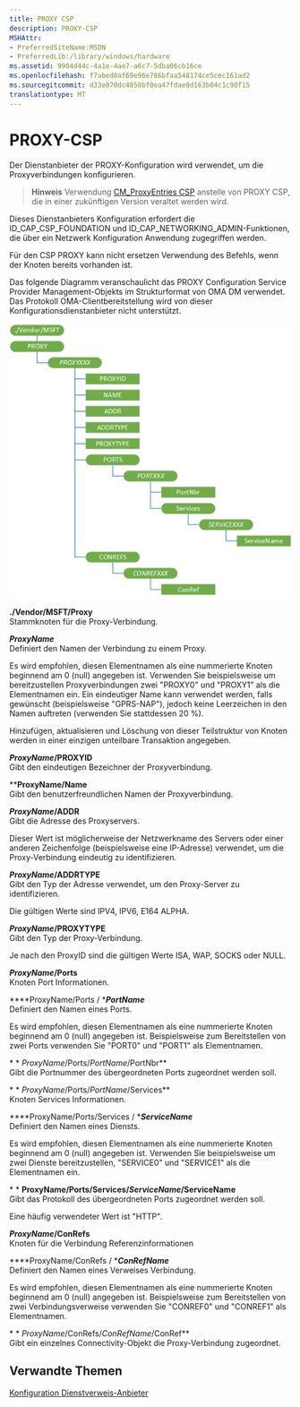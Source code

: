 ```yaml
---
title: PROXY CSP
description: PROXY-CSP
MSHAttr:
- PreferredSiteName:MSDN
- PreferredLib:/library/windows/hardware
ms.assetid: 9904d44c-4a1e-4ae7-a6c7-5dba06cb16ce
ms.openlocfilehash: f7abed0af69e96e786bfaa548174ce5cec161ad2
ms.sourcegitcommit: d33e870dc4850bf0ea47fdae0d163b04c1c90f15
translationtype: MT
---
```

# <a name="proxy-csp"></a>PROXY-CSP


Der Dienstanbieter der PROXY-Konfiguration wird verwendet, um die Proxyverbindungen konfigurieren.

> **Hinweis**  Verwendung [CM\_ProxyEntries CSP](cm-proxyentries-csp.md) anstelle von PROXY CSP, die in einer zukünftigen Version veraltet werden wird.

Dieses Dienstanbieters Konfiguration erfordert die ID\_CAP\_CSP\_FOUNDATION und ID\_CAP\_NETWORKING\_ADMIN-Funktionen, die über ein Netzwerk Konfiguration Anwendung zugegriffen werden.

 

Für den CSP PROXY kann nicht ersetzen Verwendung des Befehls, wenn der Knoten bereits vorhanden ist.

Das folgende Diagramm veranschaulicht das PROXY Configuration Service Provider Management-Objekts im Strukturformat von OMA DM verwendet. Das Protokoll OMA-Clientbereitstellung wird von dieser Konfigurationsdienstanbieter nicht unterstützt.

![Proxy-Csp (dm)](images/provisioning-csp-proxy.png)

<a href="" id="--vendor-msft-proxy"></a>**./Vendor/MSFT/Proxy**  
Stammknoten für die Proxy-Verbindung.

<a href="" id="proxyname"></a>***ProxyName***  
Definiert den Namen der Verbindung zu einem Proxy.

Es wird empfohlen, diesen Elementnamen als eine nummerierte Knoten beginnend am 0 (null) angegeben ist. Verwenden Sie beispielsweise um bereitzustellen Proxyverbindungen zwei "PROXY0" und "PROXY1" als die Elementnamen ein. Ein eindeutiger Name kann verwendet werden, falls gewünscht (beispielsweise "GPRS-NAP"), jedoch keine Leerzeichen in den Namen auftreten (verwenden Sie stattdessen 20 %).

Hinzufügen, aktualisieren und Löschung von dieser Teilstruktur von Knoten werden in einer einzigen unteilbare Transaktion angegeben.

<a href="" id="proxyname-proxyid"></a>***ProxyName*/PROXYID**  
Gibt den eindeutigen Bezeichner der Proxyverbindung.

<a href="" id="proxyname-name"></a>****ProxyName/Name**  
Gibt den benutzerfreundlichen Namen der Proxyverbindung.

<a href="" id="proxyname-addr"></a>***ProxyName*/ADDR**  
Gibt die Adresse des Proxyservers.

Dieser Wert ist möglicherweise der Netzwerkname des Servers oder einer anderen Zeichenfolge (beispielsweise eine IP-Adresse) verwendet, um die Proxy-Verbindung eindeutig zu identifizieren.

<a href="" id="proxyname-addrtype"></a>***ProxyName*/ADDRTYPE**  
Gibt den Typ der Adresse verwendet, um den Proxy-Server zu identifizieren.

Die gültigen Werte sind IPV4, IPV6, E164 ALPHA.

<a href="" id="proxyname-proxytype"></a>***ProxyName*/PROXYTYPE**  
Gibt den Typ der Proxy-Verbindung.

Je nach den ProxyID sind die gültigen Werte ISA, WAP, SOCKS oder NULL.

<a href="" id="proxyname-ports"></a>***ProxyName*/Ports**  
Knoten Port Informationen.

<a href="" id="proxyname-ports-portname"></a>****ProxyName/Ports / ***_PortName_**  
Definiert den Namen eines Ports.

Es wird empfohlen, diesen Elementnamen als eine nummerierte Knoten beginnend am 0 (null) angegeben ist. Beispielsweise zum Bereitstellen von zwei Ports verwenden Sie "PORT0" und "PORT1" als Elementnamen.

<a href="" id="proxyname-ports-portname-portnbr"></a>* * *ProxyName*/Ports/*PortName*/PortNbr**  
Gibt die Portnummer des übergeordneten Ports zugeordnet werden soll.

<a href="" id="proxyname-ports-portname-services"></a>* * *ProxyName*/Ports/*PortName*/Services**  
Knoten Services Informationen.

<a href="" id="proxyname-ports-services-servicename"></a>****ProxyName/Ports/Services / ***_ServiceName_**  
Definiert den Namen eines Diensts.

Es wird empfohlen, diesen Elementnamen als eine nummerierte Knoten beginnend am 0 (null) angegeben ist. Verwenden Sie beispielsweise um zwei Dienste bereitzustellen, "SERVICE0" und "SERVICE1" als die Elementnamen ein.

<a href="" id="proxyname-ports-services-servicename-servicename"></a>* * **ProxyName/Ports/Services/*ServiceName*/ServiceName**  
Gibt das Protokoll des übergeordneten Ports zugeordnet werden soll.

Eine häufig verwendeter Wert ist "HTTP".

<a href="" id="proxyname-conrefs"></a>***ProxyName*/ConRefs**  
Knoten für die Verbindung Referenzinformationen

<a href="" id="proxyname-conrefs-conrefname"></a>****ProxyName/ConRefs / ***_ConRefName_**  
Definiert den Namen eines Verweises Verbindung.

Es wird empfohlen, diesen Elementnamen als eine nummerierte Knoten beginnend am 0 (null) angegeben ist. Beispielsweise zum Bereitstellen von zwei Verbindungsverweise verwenden Sie "CONREF0" und "CONREF1" als Elementnamen.

<a href="" id="proxyname-conrefs-conrefname-conref"></a>* * *ProxyName*/ConRefs/*ConRefName*/ConRef**  
Gibt ein einzelnes Connectivity-Objekt die Proxy-Verbindung zugeordnet.

## <a name="related-topics"></a>Verwandte Themen


[Konfiguration Dienstverweis-Anbieter](configuration-service-provider-reference.md)

 

 





